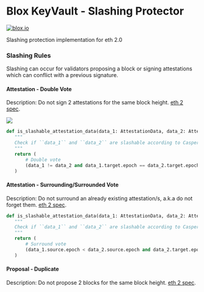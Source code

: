 # Blox KeyVault - Slashing Protector


[![blox.io](https://s3.us-east-2.amazonaws.com/app-files.blox.io/static/media/powered_by.png)](https://blox.io)

Slashing protection implementation for eth 2.0 

### Slashing Rules
Slashing can occur for validators proposing a block or signing attestations which can conflict with a previous signature.

#### Attestation - Double Vote
Description: Do not sign 2 attestations for the same block height. [eth 2 spec](https://github.com/ethereum/eth2.0-specs/blob/dev/specs/phase0/validator.md#attester-slashing).

![](https://github.com/bloxapp/KeyVault/blob/master/slashing_protectors/images/Screen%20Shot%202020-06-01%20at%208.51.17.png?raw=true=196x286)

 ```python
def is_slashable_attestation_data(data_1: AttestationData, data_2: AttestationData) -> bool:
    """
    Check if ``data_1`` and ``data_2`` are slashable according to Casper FFG rules.
    """
    return (
        # Double vote
        (data_1 != data_2 and data_1.target.epoch == data_2.target.epoch) or
    )
 ```

#### Attestation - Surrounding/Surrounded Vote
Description: Do not surround an already existing attestation/s, a.k.a do not forget them. [eth 2 spec](https://github.com/ethereum/eth2.0-specs/blob/dev/specs/phase0/validator.md#attester-slashing).

 ```python
def is_slashable_attestation_data(data_1: AttestationData, data_2: AttestationData) -> bool:
    """
    Check if ``data_1`` and ``data_2`` are slashable according to Casper FFG rules.
    """
    return (
        # Surround vote
        (data_1.source.epoch < data_2.source.epoch and data_2.target.epoch < data_1.target.epoch)
    )
 ```

#### Proposal - Duplicate
Description: Do not propose 2 blocks for the same block height. [eth 2 spec](https://github.com/ethereum/eth2.0-specs/blob/dev/specs/phase0/validator.md#proposer-slashing).
